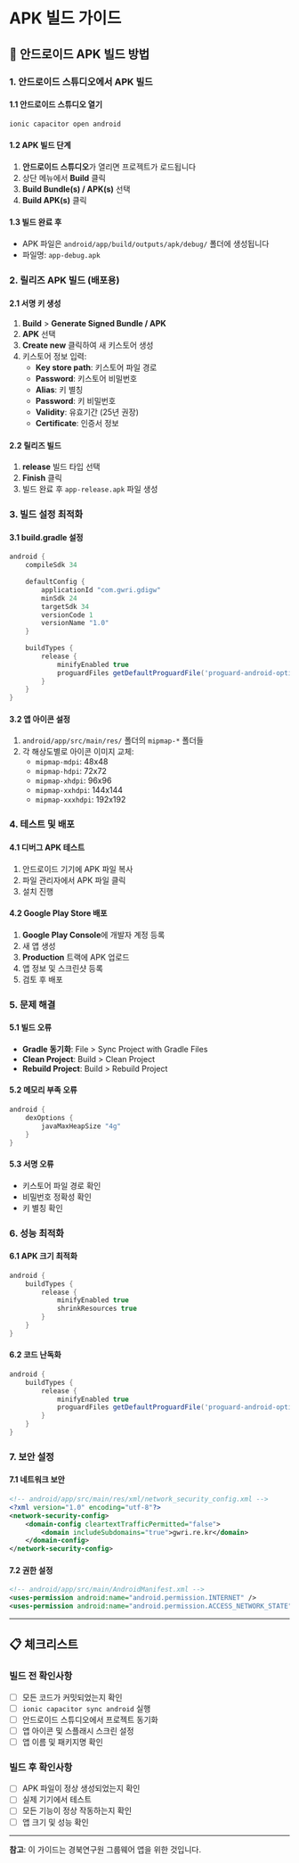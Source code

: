 # APK 빌드 가이드

## 📱 안드로이드 APK 빌드 방법

### 1. 안드로이드 스튜디오에서 APK 빌드

#### 1.1 안드로이드 스튜디오 열기
```bash
ionic capacitor open android
```

#### 1.2 APK 빌드 단계
1. **안드로이드 스튜디오**가 열리면 프로젝트가 로드됩니다
2. 상단 메뉴에서 **Build** 클릭
3. **Build Bundle(s) / APK(s)** 선택
4. **Build APK(s)** 클릭

#### 1.3 빌드 완료 후
- APK 파일은 `android/app/build/outputs/apk/debug/` 폴더에 생성됩니다
- 파일명: `app-debug.apk`

### 2. 릴리즈 APK 빌드 (배포용)

#### 2.1 서명 키 생성
1. **Build** > **Generate Signed Bundle / APK**
2. **APK** 선택
3. **Create new** 클릭하여 새 키스토어 생성
4. 키스토어 정보 입력:
   - **Key store path**: 키스토어 파일 경로
   - **Password**: 키스토어 비밀번호
   - **Alias**: 키 별칭
   - **Password**: 키 비밀번호
   - **Validity**: 유효기간 (25년 권장)
   - **Certificate**: 인증서 정보

#### 2.2 릴리즈 빌드
1. **release** 빌드 타입 선택
2. **Finish** 클릭
3. 빌드 완료 후 `app-release.apk` 파일 생성

### 3. 빌드 설정 최적화

#### 3.1 build.gradle 설정
```gradle
android {
    compileSdk 34
    
    defaultConfig {
        applicationId "com.gwri.gdigw"
        minSdk 24
        targetSdk 34
        versionCode 1
        versionName "1.0"
    }
    
    buildTypes {
        release {
            minifyEnabled true
            proguardFiles getDefaultProguardFile('proguard-android-optimize.txt'), 'proguard-rules.pro'
        }
    }
}
```

#### 3.2 앱 아이콘 설정
1. `android/app/src/main/res/` 폴더의 `mipmap-*` 폴더들
2. 각 해상도별로 아이콘 이미지 교체:
   - `mipmap-mdpi`: 48x48
   - `mipmap-hdpi`: 72x72
   - `mipmap-xhdpi`: 96x96
   - `mipmap-xxhdpi`: 144x144
   - `mipmap-xxxhdpi`: 192x192

### 4. 테스트 및 배포

#### 4.1 디버그 APK 테스트
1. 안드로이드 기기에 APK 파일 복사
2. 파일 관리자에서 APK 파일 클릭
3. 설치 진행

#### 4.2 Google Play Store 배포
1. **Google Play Console**에 개발자 계정 등록
2. 새 앱 생성
3. **Production** 트랙에 APK 업로드
4. 앱 정보 및 스크린샷 등록
5. 검토 후 배포

### 5. 문제 해결

#### 5.1 빌드 오류
- **Gradle 동기화**: File > Sync Project with Gradle Files
- **Clean Project**: Build > Clean Project
- **Rebuild Project**: Build > Rebuild Project

#### 5.2 메모리 부족 오류
```gradle
android {
    dexOptions {
        javaMaxHeapSize "4g"
    }
}
```

#### 5.3 서명 오류
- 키스토어 파일 경로 확인
- 비밀번호 정확성 확인
- 키 별칭 확인

### 6. 성능 최적화

#### 6.1 APK 크기 최적화
```gradle
android {
    buildTypes {
        release {
            minifyEnabled true
            shrinkResources true
        }
    }
}
```

#### 6.2 코드 난독화
```gradle
android {
    buildTypes {
        release {
            minifyEnabled true
            proguardFiles getDefaultProguardFile('proguard-android-optimize.txt'), 'proguard-rules.pro'
        }
    }
}
```

### 7. 보안 설정

#### 7.1 네트워크 보안
```xml
<!-- android/app/src/main/res/xml/network_security_config.xml -->
<?xml version="1.0" encoding="utf-8"?>
<network-security-config>
    <domain-config cleartextTrafficPermitted="false">
        <domain includeSubdomains="true">gwri.re.kr</domain>
    </domain-config>
</network-security-config>
```

#### 7.2 권한 설정
```xml
<!-- android/app/src/main/AndroidManifest.xml -->
<uses-permission android:name="android.permission.INTERNET" />
<uses-permission android:name="android.permission.ACCESS_NETWORK_STATE" />
```

---

## 📋 체크리스트

### 빌드 전 확인사항
- [ ] 모든 코드가 커밋되었는지 확인
- [ ] `ionic capacitor sync android` 실행
- [ ] 안드로이드 스튜디오에서 프로젝트 동기화
- [ ] 앱 아이콘 및 스플래시 스크린 설정
- [ ] 앱 이름 및 패키지명 확인

### 빌드 후 확인사항
- [ ] APK 파일이 정상 생성되었는지 확인
- [ ] 실제 기기에서 테스트
- [ ] 모든 기능이 정상 작동하는지 확인
- [ ] 앱 크기 및 성능 확인

---

**참고**: 이 가이드는 경북연구원 그룹웨어 앱을 위한 것입니다. 
